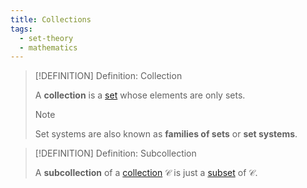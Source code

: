```yaml
---
title: Collections
tags:
  - set-theory
  - mathematics
---
```


>[!DEFINITION] Definition: Collection
>
>A **collection** is a [set](../Sets.md) whose elements are only sets.
>
>>[!NOTE]
>>
>>Set systems are also known as **families of sets** or **set systems**.
>>
>

>[!DEFINITION] Definition: Subcollection
>
>A **subcollection** of a [collection](Collections.md) $\mathcal{C}$ is just a [subset](../Sets.md) of $\mathcal{C}$.
>